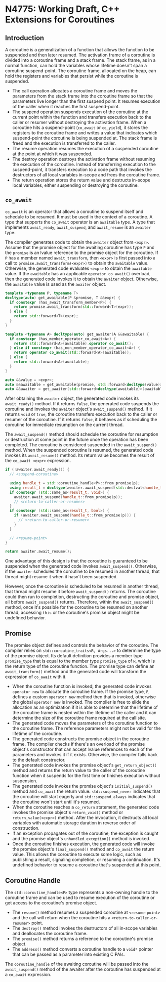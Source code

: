 # N4775: Working Draft, C++ Extensions for Coroutines

## Introduction

A coroutine is a generalization of a function that allows the function to be suspended and then later resumed. The activation frame of a coroutine is divided into a coroutine frame and a stack frame. The stack frame, as in a normal function, can hold the variables whose lifetime doesn't span a coroutine suspend-point. The coroutine frame, allocated on the heap, can hold the registers and variables that persist while the coroutine is suspended.

- The call operation allocates a coroutine frame and moves the parameters from the stack frame into the coroutine frame so that the parameters live longer than the first suspend point. It resumes execution of the caller when it reaches the first suspend-point.
- The suspend operation suspends execution of the coroutine at the current point within the function and transfers execution back to the caller or resumer without destroying the activation frame. When a coroutine hits a suspend-point (`co_await` or `co_yield`), it stores the registers to the coroutine frame and writes a value that indicates which suspend-point the coroutine is being suspended at. The stack frame is freed and the execution is transferred to the caller.
- The resume operation resumes the execution of a suspended coroutine at the point at which it was suspended.
- The destroy operation destroys the activation frame without resuming the execution of the coroutine. Instead of transferring execution to the suspend-point, it transfers execution to a code path that invokes the destructors of all local variables in-scope and frees the coroutine frame.
- The return operation stores the return value and destructs in-scope local variables, either suspending or destroying the coroutine.

## `co_await`

`co_await` is an operator that allows a coroutine to suspend itself and schedule to be resumed. It must be used in the context of a coroutine. A type that supports the `co_await` operator is an `awaitable` type. A type that implements `await_ready`, `await_suspend`, and `await_resume` is an `awaiter` type.

The compiler generates code to obtain the `awaiter` object from `<expr>`. Assume that the promise object for the awaiting coroutine has type `P` and the `promise` is an lvalue reference to the promise object for the coroutine. If `P` has a member named `await_transform`, then `<expr>` is first passed into a call to `promise.await_transform(<expr>)` to obtain the `awaitable` value. Otherwise, the generated code evaluates `<expr>` to obtain the `awaitable` value. If the `awaitable` has an applicable `operator co_await()` overload, then the generated code invokes it to obtain the `awaiter` object. Otherwise, the `awaitable` value is used as the `awaiter` object.

```cpp
template <typename P, typename T>
decltype(auto) get_awaitable(P &promise, T &&expr) {
  if constexpr (has_await_transform_member<P>) {
    return promise.await_transform(std::forward<T>(expr));
  } else {
    return std::forward<T>(expr);
  }
}

template <typename A> decltype(auto) get_awaiter(A &&awaitable) {
  if constexpr (has_member_operator_co_await<A>) {
    return std::forward<A>(awaitable).operator co_await();
  } else if constexpr (has_non_member_operator_co_await<A>) {
    return operator co_await(std::forward<A>(awaitable));
  } else {
    return std::forward<A>(awaitable);
  }
}

auto &&value = <expr>;
auto &&awaitable = get_awaitable(promise, std::forward<decltype(value)>(value));
auto &&awaiter = get_awaiter(std::forward<decltype(awaitable)>(awaitable));
```

After obtaining the `awaiter` object, the generated code invokes its `await_ready()` method. If it returns `false`, the generated code suspends the coroutine and invokes the `awaiter` object's `await_suspend()` method. If it returns `void` or `true`, the coroutine transfers execution back to the caller or resumer of the coroutine. If it returns `false`, it behaves as if scheduling the coroutine for immediate resumption on the current thread.

The `await_suspend()` method should schedule the coroutine for resumption or destruction at some point in the future once the operation has been completed. The coroutine is considered suspended in the `await_suspend()` method. When the suspended coroutine is resumed, the generated code invokes its `await_resume()` method. Its return value becomes the result of the `co_await <expr>` expression.

```cpp
if (!awaiter.await_ready()) {
  // <suspend-coroutine>

  using handle_t = std::coroutine_handle<P>::from_promise(p);
  using result_t = decltype(awaiter.await_suspend(std::declval<handle_t>()));
  if constexpr (std::same_as<result_t, void>) {
    awaiter.await_suspend(handle_t::from_promise(p));
    // <return-to-caller-or-resumer>
  }
  if constexpr (std::same_as<result_t, bool>) {
    if (awaiter.await_suspend(handle_t::from_promise(p))) {
      // <return-to-caller-or-resumer>
    }
  }

  // <resume-point>
}

return awaiter.await_resume();
```

One advantage of this design is that the coroutine is guaranteed to be suspended when the generated code invokes `await_suspend()`. Otherwise, if the `awaiter` schedules the coroutine to be resumed in another thread, that thread might resume it when it hasn't been suspended.

However, once the coroutine is scheduled to be resumed in another thread, that thread might resume it before `await_suspend()` returns. The coroutine could then run to completion, destructing the coroutine and promise object, all before `await_suspend()` returns. Therefore, within the `await_suspend()` method, once it's possible for the coroutine to be resumed on another thread, accessing `this` or the coroutine's promise object might be undefined behavior.

## Promise

The promise object defines and controls the behavior of the coroutine. The compiler relies on `std::coroutine_traits<R, Args...>` to determine the type of the promise object. Its default definition provides a member type `promise_type` that is equal to the member type `promise_type` of `R`, which is the return type of the coroutine function. The promise type can define an `await_transform()` method and the generated code will transform the expression of `co_await` with it.

- When the coroutine function is invoked, the generated code invokes `operator new` to allocate the coroutine frame. If the promise type, `P`, defines a custom `operator new` method then that is invoked, otherwise the global `operator new` is invoked. The compiler is free to elide the allocation as an optimization if it is able to determine that the lifetime of the coroutine frame is nested within the lifetime of the caller and it can determine the size of the coroutine frame required at the call site.
- The generated code moves the parameters of the coroutine function to the coroutine frame. The reference parameters might not be valid for the lifetime of the coroutine.
- The generated code constructs the promise object in the coroutine frame. The compiler checks if there's an overload of the promise object's constructor that can accept lvalue references to each of the parameters and invokes it if it exists. Otherwise, the compiler falls back to the default constructor.
- The generated code invokes the promise object's `get_return_object()` method and returns the return value to the caller of the coroutine function when it suspends for the first time or finishes execution without suspension.
- The generated code invokes the promise object's `initial_suspend()` method and `co_await` the return value. `std::suspend_never` indicates that the coroutine will start eagerly and `std::suspend_always` indicates that the coroutine won't start until it's resumed.
- When the coroutine reaches a `co_return` statement, the generated code invokes the promise object's `return_void()` method or `return_value(<expr>)` method. After the invocation, it destructs all local variables with automatic storage duration in reverse order of construction.
- If an exception propagates out of the coroutine, the exception is caught and the promise object's `unhandled_exception()` method is invoked.
- Once the coroutine finishes execution, the generated code will invoke the promise object's `final_suspend()` method and `co_await` the return value. This allows the coroutine to execute some logic, such as publishing a result, signaling completion, or resuming a continuation. It's undefined behavior to resume a coroutine that's suspended at this point.

## Coroutine Handle

The `std::coroutine_handle<P>` type represents a non-owning handle to the coroutine frame and can be used to resume execution of the coroutine or get access to the coroutine's promise object.

- The `resume()` method resumes a suspended coroutine at `<resume-point>` and the call will return when the coroutine hits a `<return-to-caller-or-resumer>` point.
- The `destroy()` method invokes the destructors of all in-scope variables and deallocates the coroutine frame.
- The `promise()` method returns a reference to the coroutine's promise object.
- The `address()` method converts a coroutine handle to a `void*` pointer that can be passed as a parameter into existing C PAIs.

The `coroutine_handle` of the awaiting coroutine will be passed into the `await_suspend()` method of the awaiter after the coroutine has suspended at a `co_await` expression.
